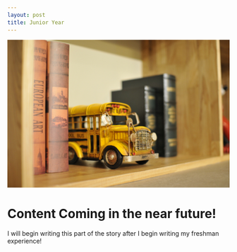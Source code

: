 ```yaml
---
layout: post
title: Junior Year
---
```


![Junior Year](/images/action-blur-bookcase-356093.jpg)

# Content Coming in the near future!

I will begin writing this part of the story after I begin writing my freshman experience!

